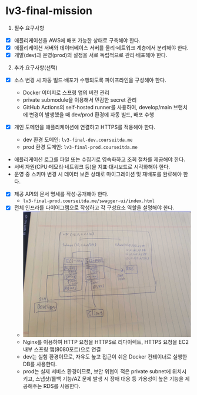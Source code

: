 # lv3-final-mission

1. 필수 요구사항

- [x] 애플리케이션을 AWS에 배포 가능한 상태로 구축해야 한다.
- [x] 애플리케이션 서버와 데이터베이스 서버를 물리·네트워크 계층에서 분리해야 한다.
- [x] 개발(dev)과 운영(prod)의 설정을 서로 독립적으로 관리·배포해야 한다.

2. 추가 요구사항(선택)

- [x] 소스 변경 시 자동 빌드·배포가 수행되도록 파이프라인을 구성해야 한다.
  - Docker 이미지로 스프링 앱의 버전 관리
  - private submodule을 이용해서 민감한 secret 관리
  - GitHub Actions의 self-hosted runner를 사용하여, develop/main 브랜치에 변경이 발생했을 때 dev/prod 환경에 자동 빌드, 배포 수행

- [x] 개인 도메인을 애플리케이션에 연결하고 HTTPS를 적용해야 한다.
  - dev 환경 도메인: `lv3-final-dev.courseitda.me`
  - prod 환경 도메인: `lv3-final-prod.courseitda.me`
- 애플리케이션 로그를 파일 또는 수집기로 영속화하고 조회 절차를 제공해야 한다.
- 서버 자원(CPU·메모리·네트워크 등)을 지표·대시보드로 시각화해야 한다.
- 운영 중 스키마 변경 시 데이터 보존 상태로 마이그레이션 및 재배포를 완료해야 한다.
- [x] 제공 API의 문서 명세를 작성·공개해야 한다.
  - `lv3-final-prod.courseitda.me/swagger-ui/index.html`
- [x] 전체 인프라를 다이어그램으로 작성하고 각 구성요소 역할을 설명해야 한다. 
  - ![AWS 네트워크 구성도.jpg](imgs%2FAWS%20%EB%84%A4%ED%8A%B8%EC%9B%8C%ED%81%AC%20%EA%B5%AC%EC%84%B1%EB%8F%84.jpg)
  - Nginx를 이용하여 HTTP 요청을 HTTPS로 리다이렉트, HTTPS 요청을 EC2 내부 스프링 앱(8080포트)으로 연결
  - dev는 실험 환경이므로, 자유도 높고 접근이 쉬운 Docker 컨테이너로 실행한 DB를 사용한다.
  - prod는 실제 서비스 환경이므로, 보안 위협이 적은 private subnet에 위치시키고, 스냅샷/롤백 기능/AZ 문제 발생 시 장애 대응 등 가용성이 높은 기능을 제공해주는 RDS를 사용한다.

